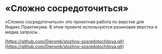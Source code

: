# «Сложно сосредоточиться»

«Сложно сосредоточиться» это проектная работа по верстке для Яндекс Практикума.
В этом проекте используются резиновая верстка и медиа запросы .


[https://github.com/Djeromk/slozhno-sosredotochitsya.git](https://github.com/Djeromk/slozhno-sosredotochitsya.git)
